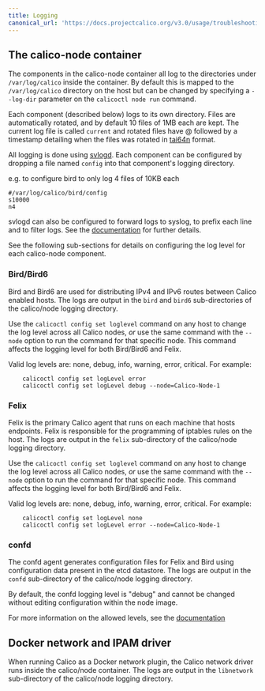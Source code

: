```yaml
---
title: Logging
canonical_url: 'https://docs.projectcalico.org/v3.0/usage/troubleshooting/logging'
---
```


## The calico-node container

The components in the calico-node container all log to the directories under
`/var/log/calico` inside the container.  By default this is mapped to the
`/var/log/calico` directory on the host but can be changed by specifying a
`--log-dir` parameter on the `calicoctl node run` command.

Each component (described below) logs to its own directory. Files are
automatically rotated, and by default 10 files of 1MB each are kept. The
current log file is called `current` and rotated files have @ followed by a
timestamp detailing when the files was rotated in [tai64n](http://cr.yp.to/libtai/tai64.html#tai64n) format.

All logging is done using [svlogd](http://smarden.org/runit/svlogd.8.html).
Each component can be configured by dropping a file named `config` into that
component's logging directory.

e.g. to configure bird to only log 4 files of 10KB each

```shell
#/var/log/calico/bird/config
s10000
n4
```

svlogd can also be configured to forward logs to syslog, to prefix each line
and to filter logs. See the [documentation](http://smarden.org/runit/svlogd.8.html)
for further details.

See the following sub-sections for details on configuring the log level for
each calico-node component.

### Bird/Bird6

Bird and Bird6 are used for distributing IPv4 and IPv6 routes between Calico
enabled hosts.  The logs are output in the `bird` and `bird6` sub-directories
of the calico/node logging directory.

Use the `calicoctl config set loglevel` command on any host to change the
log level across all Calico nodes, _or_ use the same command with the `--node`
option to run the command for that specific node.  This command affects the
logging level for both Bird/Bird6 and Felix.

Valid log levels are:  none, debug, info, warning, error, critical.  For example:

        calicoctl config set logLevel error
        calicoctl config set logLevel debug --node=Calico-Node-1

### Felix

Felix is the primary Calico agent that runs on each machine that hosts
endpoints.  Felix is responsible for the programming of iptables rules on the
host.  The logs are output in the `felix` sub-directory of the calico/node
logging directory.

Use the `calicoctl config set loglevel` command on any host to change the
log level across all Calico nodes, _or_ use the same command with the `--node`
option to run the command for that specific node.  This command affects the
logging level for both Bird/Bird6 and Felix.

Valid log levels are:  none, debug, info, warning, error, critical.  For example:

        calicoctl config set logLevel none
        calicoctl config set logLevel error --node=Calico-Node-1

### confd

The confd agent generates configuration files for Felix and Bird using
configuration data present in the etcd datastore.  The logs are output in the
`confd` sub-directory of the calico/node logging directory.

By default, the confd logging level is "debug" and cannot be changed without
editing configuration within the node image.

For more information on the allowed levels, see the
[documentation](https://github.com/kelseyhightower/confd/blob/master/docs/configuration-guide.md)

## Docker network and IPAM driver

When running Calico as a Docker network plugin, the Calico network driver runs
inside the calico/node container.  The logs are output in the `libnetwork` sub-directory
of the calico/node logging directory.
